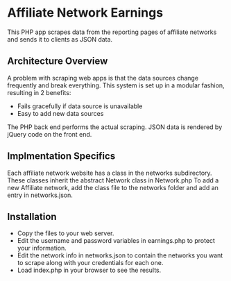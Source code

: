 # Affiliate Network Earnings
This PHP app scrapes data from the reporting pages of affiliate networks and sends it to clients as JSON data.

## Architecture Overview
A problem with scraping web apps is that the data sources change frequently and break everything. This system is set up in a modular fashion, resulting in 2 benefits:
* Fails gracefully if data source is unavailable
* Easy to add new data sources

The PHP back end performs the actual scraping. JSON data is rendered by jQuery code on the front end.

## Implmentation Specifics
Each affiliate network website has a class in the networks subdirectory. These classes inherit the abstract Network class in Network.php
To add a new Affiliate network, add the class file to the networks folder and add an entry in networks.json.

## Installation
* Copy the files to your web server.
* Edit the username and password variables in earnings.php to protect your information.
* Edit the network info  in networks.json to contain the networks you want to scrape along with your credentials for each one.
* Load index.php in your browser to see the results.
